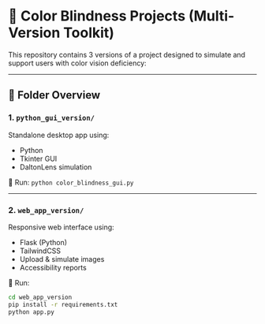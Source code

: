 # 🎨 Color Blindness Projects (Multi-Version Toolkit)

This repository contains 3 versions of a project designed to simulate and support users with color vision deficiency:

---

## 📁 Folder Overview

### 1. `python_gui_version/`
Standalone desktop app using:
- Python
- Tkinter GUI
- DaltonLens simulation

📌 Run: `python color_blindness_gui.py`

---

### 2. `web_app_version/`
Responsive web interface using:
- Flask (Python)
- TailwindCSS
- Upload & simulate images
- Accessibility reports

📌 Run:
```bash
cd web_app_version
pip install -r requirements.txt
python app.py

